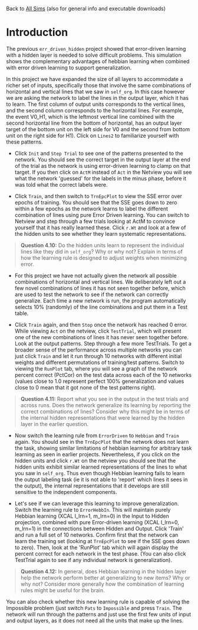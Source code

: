 Back to [All Sims](https://github.com/CompCogNeuro/sims) (also for general info and executable downloads)

# Introduction

The previous  `err_driven_hidden` project showed that error-driven learning with a hidden layer is needed to solve difficult problems. This simulation shows the complementary advantages of hebbian learning when combined with error driven learning to support generalization. 
 

In this project we have expanded the size of all layers to accommodate a richer set of inputs, specifically those that involve the same combinations of horizontal and vertical lines that we saw in `self_org`. In this case however we are asking the network to label the lines in the output layer, which it has to learn. The first column of output units corresponds to the vertical lines, and the second column corresponds to the horizontal lines. For example, the event V0_H1, which is the leftmost vertical line combined with the second horizontal line from the bottom of horizontal, has an output layer target of the bottom unit on the left side for V0 and the second from bottom unit on the right side for H1). Click on `Lines2` to familiarize yourself with these patterns.  

* Click `Init` and `Step Trial` to see one of the patterns presented to the network. You should see the correct target in the output layer at the end of the trial as the network is using error-driven learning to clamp on that target. If you then click on `ActM` instead of `Act` in the Netview you will see what the network 'guessed' for the labels in the minus phase, before it was told what the correct labels were.   

* Click `Train`, and then switch to  `TrnEpcPlot` to view the SSE error  over epochs of training. You should see that the SSE goes down to zero within a few epochs as the network learns to label the different combination of lines using pure Error Driven learning. You can switch to Netview and step through a few trials looking at ActM to convince yourself that it has really learned these. Click `r.Wt` and look at a few of the hidden units to see whether they learn systematic representations.

> **Question 4.10:**  Do the hidden units learn to represent the individual lines like they did in `self_org`? Why or why not? Explain in terms of how the learning rule is designed to adjust weights when minimizing error.

* For this project we have not actually given the network all possible combinations of horizontal and vertical lines. We deliberately left out a few novel combinations of lines it has not seen together before, which are used to test the network to see if the network can correctly generalize. Each time a new network is run, the program automatically selects 10% (randomly) of the line combinations and put them in a Test table. 

* Click `Train` again, and then `Stop` once the network has reached 0 error. While viewing `Act` on the netview, click `TestTrial`, which will present one of the new combinations of lines it has never seen together before. Look at the output patterns. Step through a few more TestTrials. To get a broader sense of the performance across multiple networks you can just click `Train` and let it run through 10 networks with different initial weights and different permutations of training/test patterns. Switch to viewing the `RunPlot` tab, where you will see a graph of the network percent correct (PctCor) on the test data across each of the 10 networks (values close to 1.0 represent perfect 100% generalization and values close to 0 mean that it got none of the test patterns right).

> **Question 4.11:**  Report what you see in the output in the test trials and across runs. Does the network generalize its learning by reporting the correct combinations of lines? Consider why this might be in terms of the internal hidden representations that were learned by the hidden layer in the earlier question. 

* Now switch the learning rule from `ErrorDriven` to `Hebbian` and `Train` again. You should see in the `TrnEpcPlot` that the network does not learn the task, showing similar limitations of hebbian learning for arbitrary task learning as seen in earlier projects. Nevertheless, if you click on the hidden units and click `r.Wt` on the netview you should see that the hidden units exhibit similar learned representations of the lines to what you saw in `self_org`. Thus even though Hebbian learning fails to learn the output labeling task (ie it is not able to 'report' which lines it sees in the output), the internal representations that it develops are still sensitive to the independent components. 

* Let's see if we can leverage this learning to improve generalization. Switch the learning rule to `ErrorHebbIn`. This will maintain purely Hebbian learning (XCAL l_lrn=1, m_lrn=0) in the Input to Hidden projection, combined with pure Error-driven learning (XCAL l_lrn=0, m_lrn=1) in the connections between Hidden and Output. Click 'Train' and run a full set of 10 networks. Confirm first that the network can learn the training set (looking at `TrnEpcPlot` to see if the SSE goes down to zero). Then,  look at the 'RunPlot' tab which will again display the percent correct for each network in the test phase. (You can also click TestTrial again to see if any individual network is generalization). 

> **Question 4.12:** In general, does Hebbian learning in the hidden layer help the network perform better at generalizing to new items? Why or why not?  Consider more generally how the combination of learning rules might be useful for the brain.
 
 You can also check whether this new learning rule is capable of solving the Impossible problem (just switch `Pats` to `Impossible` and press `Train`. The network will run through the patterns and just use the first few units of input and output layers, as it does not need all the units that make up the lines.
